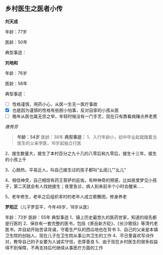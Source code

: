 乡村医生之医者小传
-----------
**刘天成**

年龄：77岁

医龄：50年

典型事迹：
[^demo]:误入医门，从医在当时属无奈之举，因为自己考上的天然气专科学校倒闭
[^demo]:从中医开始入门学习，跟着老药农翻山越岭地去认药、采药、尝药
[^demo]:行医50年，医术高明，为周围的村民服务了整整50年

**刘地和**

年龄：76岁

医龄：56年

典型事迹：

- [ ] 性格谨慎，用药小心，从医一生无一医疗事故
- [x] 也是因为谨慎的性格有些胆小怕事，反对自家的小孩从医
- [ ] 晚年从医也属无奈之举，年轻时候没有一门手艺，现在只有靠看病赚点养老费

*唐秀芬*
>**年龄：54岁**
医龄：38年
**典型事迹：**
1、入行年龄小，初中毕业起就跟着当医生的父亲学医，16岁起独立行医

2、接生数量大，接生了本村百分之九十几的八零后和九零后，接生十三年，接生的小孩上千

3、心肠热，平易近人，叫自己接生过的孩子都叫“幺闺儿”“幺儿”

4、相信神灵，自己相信有药王菩萨的庇佑，有种神奇的预感，比如夜里梦见小孩子，第二天就会有人找她接生；夜里急诊，病人到来前半个小时会醒来……

5、老年修生，老年之后组织本村的老年人成立歌舞团，修身养老

**罗阳正**（儿子罗亚平，今年48岁，18岁从医）

年龄：73岁
医龄：55年
典型事迹
1、镇上历史最悠久的医药世家，知道的祖先都是行医的
2、保存有一套完整的医书，包括《景岳新方砭》、《长沙歌括》等清代老医书，并自幼开始苦读背诵，守着生产队的西瓜地也在背书
3、自己的父亲是本镇卫生院的创始人，现在儿子在卫生院从事公共卫生的工作
4、平日里喜欢写诗作对，教导自己的子女要为人诚实守信，忠厚善良
5、由于现在乡村医生的很多权益得不到保障，不再支持后代继续从事医疗方面的工作
